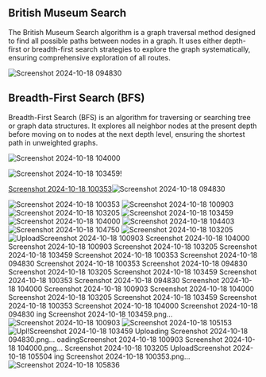 ## British Museum Search
The British Museum Search algorithm is a graph traversal method designed to find all possible paths between nodes in a graph. It uses either depth-first or breadth-first search strategies to explore the graph systematically, ensuring comprehensive exploration of all routes.

![Screenshot 2024-10-18 094830](https://github.com/user-attachments/assets/2f61927a-e0af-407b-9c35-453cca12ad12)
## Breadth-First Search (BFS)
Breadth-First Search (BFS) is an algorithm for traversing or searching tree or graph data structures. It explores all neighbor nodes at the present depth before moving on to nodes at the next depth level, ensuring the shortest path in unweighted graphs.

![Screenshot 2024-10-18 104000](https://github.com/user-attachments/assets/06c05f5b-68d9-446c-87c3-50016b4fd4b5)

![Screenshot 2024-10-18 103459](https://github.com/user-attachments/assets/a30ab57a-b3fe-438f-a576-e0d657df3894)!


[Screenshot 2024-10-18 100353](https://github.com/user-attachments/assets/6f05d238-851d-4855-93c3-9fe85ab49945)![Screenshot 2024-10-18 094830](https://github.com/user-attachments/assets/014cd2eb-1f8e-44cc-a5b9-74d900ba9061)


![Screenshot 2024-10-18 100353](https://github.com/user-attachments/assets/081a51cd-8542-450a-bb82-34262637fdb8)
![Screenshot 2024-10-18 100903](https://github.com/user-attachments/assets/ab43ec71-de80-4bf9-8ba1-29a1a6872809)
![Screenshot 2024-10-18 103205](https://github.com/user-attachments/assets/a15a70e8-ca13-4aea-86be-96915da69346)
![Screenshot 2024-10-18 103459](https://github.com/user-attachments/assets/4bb8b01d-5b85-414b-8402-73c066cbb050)
![Screenshot 2024-10-18 104000](https://github.com/user-attachments/assets/df6fd67a-7dee-4d44-80a3-60da604a0dfe)
![Screenshot 2024-10-18 104403](https://github.com/user-attachments/assets/a82f1e8f-4932-4102-b65d-d3203879c4cc)
![Screenshot 2024-10-18 104750](https://github.com/user-attachments/assets/388cfda5-18be-4f02-803f-d874d85257db)
![Screenshot 2024-10-18 103205](https://github.com/user-attachments/assets/c639bb58-3fd5-44f4-8a3d-491d9b556648)
![Upload![Screenshot 2024-10-18 100903](https://github.com/user-attachments/assets/e8d5d302-a168-4518-828e-6d0f20b96d04)
![Screenshot 2024-10-18 104000](https://github.com/user-attachments/assets/d7274605-2474-4728-8af2-bae73c017ead)
![Screenshot 2024-10-18 100903](https://github.com/user-attachments/assets/4a7d2956-272e-44e3-9d03-22f4f9f547d3)
![Screenshot 2024-10-18 103205](https://github.com/user-attachments/assets/fb5bdffa-3fdc-4bd9-a03c-4f2ae40d7b39)
![Screenshot 2024-10-18 103459](https://github.com/user-attachments/assets/e99a8f7a-8856-4458-9ae8-e05d7d684524)
![Screenshot 2024-10-18 100353](https://github.com/user-attachments/assets/fdbac2a8-5c19-431e-b2f0-29ea5125578c)
![Screenshot 2024-10-18 094830](https://github.com/user-attachments/assets/7ab7fb01-b0b2-449b-a071-66a2a3689c12)
![Screenshot 2024-10-18 100353](https://github.com/user-attachments/assets/fb3c221d-adc6-4f9e-9f1a-9d7768ebf59a)
![Screenshot 2024-10-18 094830](https://github.com/user-attachments/assets/68b71ca8-90eb-4686-8f85-bf2743017aa8)
![Screenshot 2024-10-18 103205](https://github.com/user-attachments/assets/eefb4de1-74b5-4456-903e-00d138b7d6b3)
![Screenshot 2024-10-18 103459](https://github.com/user-attachments/assets/7d5da9b0-468a-45b0-968c-031abcf818ea)
![Screenshot 2024-10-18 100353](https://github.com/user-attachments/assets/51c63b98-64d2-4553-9a92-497f5151a733)
![Screenshot 2024-10-18 094830](https://github.com/user-attachments/assets/90335001-534a-4c50-afae-586df385c347)
![Screenshot 2024-10-18 104000](https://github.com/user-attachments/assets/b6b80bb3-b50f-4f0d-9deb-15d1adc8ccf6)
![Screenshot 2024-10-18 100903](https://github.com/user-attachments/assets/dfccaca0-a48f-4971-b2d3-1a1875c1dccd)
![Screenshot 2024-10-18 104000](https://github.com/user-attachments/assets/79f7158e-0e1b-48e6-b6b7-bc4b4d66b02e)
![Screenshot 2024-10-18 103205](https://github.com/user-attachments/assets/74243367-ca4e-4974-bcea-1b9ba03cb974)
![Screenshot 2024-10-18 103459](https://github.com/user-attachments/assets/3717f5c3-8733-460a-a830-aba568840384)
![Screenshot 2024-10-18 100353](https://github.com/user-attachments/assets/9598869f-cdbc-4669-85a0-a6a4b9c05198)
![Screenshot 2024-10-18 104000](https://github.com/user-attachments/assets/52bf61b8-a417-4609-8a0c-16e7d660c7bc)
![Screenshot 2024-10-18 094830](https://github.com/user-attachments/assets/292ad5ac-ad3f-4249-9114-8c0795c168e3)
ing Screenshot 2024-10-18 103459.png…]()
![Screenshot 2024-10-18 100903](https://github.com/user-attachments/assets/557193d7-e4d5-46f6-8bc3-9f012d0a0469)
![Screenshot 2024-10-18 105153](https://github.com/user-attachments/assets/65ff13c9-cc50-459a-b6bf-0e0cd8b49c81)
![![Upl!![Screenshot 2024-10-18 103459](https://github.com/user-attachments/assets/936348b9-c937-4e4d-afec-4dd3f88faa24)
[Uploading Screenshot 2024-10-18 094830.png…]()
oading![Screenshot 2024-10-18 100903](https://github.com/user-attachments/assets/4aa64ade-787b-4229-b798-d8b0165a8d94)
 Screenshot 2024-10-18 104000.png…]()
![Screenshot 2024-10-18 103205](https://github.com/user-attachments/assets/0beaf58f-8359-4483-aad7-984418377dd1)
Upload![Screenshot 2024-10-18 105504](https://github.com/user-attachments/assets/4f3e009f-e39b-442e-9266-fc068ca343b2)
ing Screenshot 2024-10-18 100353.png…]()
![Screenshot 2024-10-18 105836](https://github.com/user-attachments/assets/17556c42-16ac-4b1b-a5f0-e7bcdc9cd067)
